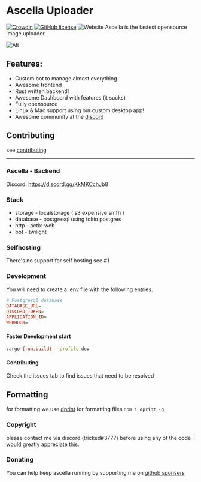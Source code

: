 # Ascella Uploader

[![Crowdin](https://badges.crowdin.net/ascella-uploader/localized.svg)](https://crowdin.com/project/ascella-uploader) [![GitHub license](https://img.shields.io/github/license/tricked-dev/ascella)](https://github.com/Tricked-dev/ascella/blob/master/LICENSE) ![Website](https://img.shields.io/website?url=https%3A%2F%2Fascella.host)
Ascella is the fastest opensource image uploader.

![Alt](https://repobeats.axiom.co/api/embed/9b97008a7840311ce626d6162e3c64312ec250cd.svg "Repobeats analytics image")

## Features:

- Custom bot to manage almost everything
- Awesome frontend
- Rust written backend!
- Awesome Dashboard with features (it sucks)
- Fully opensource
- Linux & Mac support using our custom desktop app!
- Awesome community at the [discord](https://discord.gg/KkMKCchJb8)

## Contributing

see [contributing](https://dosc.ascella.host/contributing)

---

### Ascella - Backend

Discord: https://discord.gg/KkMKCchJb8

### Stack

- storage - localstorage ( s3 expensive smfh )
- database - postgresql using tokio postgres
- http - actix-web
- bot - twilight

### Selfhosting

There's no support for self hosting see #1

### Development

You will need to create a .env file with the following entries.

```ini
# Postgresql database
DATABASE_URL=
DISCORD_TOKEN=
APPLICATION_ID=
WEBHOOK=
```

#### Faster Development start

```sh
cargo {run,build} --profile dev
```

#### Contributing

Check the issues tab to find issues that need to be resolved

## Formatting

for formatting we use [dprint](https://dprint.dev/install/) for formatting files
`npm i dprint -g`

### Copyright

please contact me via discord (tricked#3777) before using any of the code i
would greatly appreciate this.

### Donating

You can help keep ascella running by supporting me on
[github sponsers](https://github.com/sponsors/Tricked-dev/)
